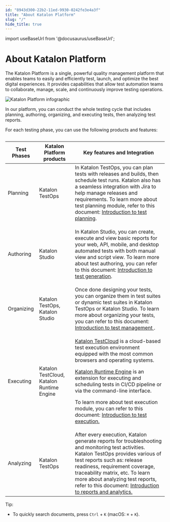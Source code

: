 ```yaml
---
id: "8943d300-22b2-11ed-9930-0242fe3e4a3f"
title: "About Katalon Platform"
slug: "/"
hide_title: true
---
```

import useBaseUrl from '@docusaurus/useBaseUrl';


# <a id="concept-8072" class="anchor_top_offset"/><a id="ariaid-title1" class="anchor_top_offset"/>About <span xmlns="http://www.w3.org/1999/xhtml" className="ph">Katalon Platform</span> 

<p xmlns="http://www.w3.org/1999/xhtml" className="p">The <span className="ph">Katalon Platform</span> is a single, powerful quality management platform that enables teams to easily and efficiently test, launch, and optimize the best digital experiences. It provides capabilities that allow test automation teams to collaborate, manage, scale, and continuously improve testing operations.</p> 
<p xmlns="http://www.w3.org/1999/xhtml" className="p"><img className="image" src={useBaseUrl("/427068b0-375e-11ed-9930-0242fe3e4a3f.png")} alt="Katalon Platform infographic" /></p> 
<p xmlns="http://www.w3.org/1999/xhtml" className="p">In our platform, you can conduct the whole testing cycle that includes planning, authoring, organizing, and executing tests, then analyzing test reports.</p> 
<p xmlns="http://www.w3.org/1999/xhtml" className="p">For each testing phase, you can use the following products and features:</p> 
<div xmlns="http://www.w3.org/1999/xhtml" className="p"><table className="table"><caption /><colgroup><col style={{width: '50%'}} /><col style={{width: '50%'}} /><col /></colgroup><thead className="thead"><tr className><th className="entry anchor_top_offset" id="concept-8072__entry__1">Test Phases</th><th className="entry anchor_top_offset" id="concept-8072__entry__2"><span className="ph">Katalon Platform</span> products </th><th className="entry anchor_top_offset" id="concept-8072__entry__3">Key features and Integration</th></tr></thead><tbody className="tbody"><tr className><td className="entry" headers="concept-8072__entry__1 concept-8072__entry__2 concept-8072__entry__3 ">Planning </td><td className="entry" headers="concept-8072__entry__1 concept-8072__entry__2 concept-8072__entry__3 "><span className="ph">Katalon TestOps</span> </td><td className="entry" headers="concept-8072__entry__1 concept-8072__entry__2 concept-8072__entry__3 ">In <span className="ph">Katalon TestOps</span>, you can plan tests with releases and builds, then schedule test runs. Katalon also has a seamless integration with Jira to help manage releases and requirements. To learn more about test planning module, refer to this document: <a className="xref" href="/docs/test-planning/introduction-to-test-planning">Introduction to  test planning</a>.</td></tr><tr className><td className="entry" headers="concept-8072__entry__1 concept-8072__entry__2 concept-8072__entry__3 ">Authoring</td><td className="entry" headers="concept-8072__entry__1 concept-8072__entry__2 concept-8072__entry__3 "><span className="ph">Katalon Studio</span></td><td className="entry" headers="concept-8072__entry__1 concept-8072__entry__2 concept-8072__entry__3 "><p className="p">In <span className="ph">Katalon Studio</span>, you can create, execute and view basic reports for your web, API, mobile, and desktop automated tests with both manual view and script view. To learn more about test authoring, you can refer to this document: <a className="xref" href="/docs/test-generation/introduction-to-test-generation/introduction-to-test-generation">Introduction to test generation</a>.</p></td></tr><tr className><td className="entry" headers="concept-8072__entry__1 concept-8072__entry__2 concept-8072__entry__3 ">Organizing</td><td className="entry" headers="concept-8072__entry__1 concept-8072__entry__2 concept-8072__entry__3 "><span className="ph">Katalon TestOps</span>, <span className="ph">Katalon Studio</span></td><td className="entry" headers="concept-8072__entry__1 concept-8072__entry__2 concept-8072__entry__3 ">Once done designing your tests, you can organize them in test suites or dynamic test suites in <span className="ph">Katalon TestOps</span> or <span className="ph">Katalon Studio</span>. To learn more about organizing your tests, you can refer to this document: <a className="xref" href="/docs/test-management/introduction-to-test-management">Introduction to  test management </a>.</td></tr><tr className><td className="entry" headers="concept-8072__entry__1 concept-8072__entry__2 concept-8072__entry__3 ">Executing</td><td className="entry" headers="concept-8072__entry__1 concept-8072__entry__2 concept-8072__entry__3 "><span className="ph">Katalon TestCloud</span>, <span className="ph">Katalon Runtime Engine</span></td><td className="entry" headers="concept-8072__entry__1 concept-8072__entry__2 concept-8072__entry__3 "><p className="p"><a className="xref j-external-link" href="https://docs.katalon.com/katalon-testcloud/docs/testcloud-overview.html" target="_blank">Katalon TestCloud</a> is a cloud-based test execution environment equipped with the most common browsers and operating systems.</p><p className="p"><a className="xref j-external-link" href="https://docs.katalon.com/katalon-studio/docs/intro-RE.html" target="_blank">Katalon Runtime Engine</a> is an extension for executing and scheduling tests in CI/CD pipeline or via the command-line interface.</p><p className="p">To learn more about test execution module, you can refer to this document: <a className="xref" href="/docs/test-execution/test-execution-overview">Introduction to test execution.</a></p></td></tr><tr className><td className="entry" headers="concept-8072__entry__1 concept-8072__entry__2 concept-8072__entry__3 ">Analyzing</td><td className="entry" headers="concept-8072__entry__1 concept-8072__entry__2 concept-8072__entry__3 "><span className="ph">Katalon TestOps</span></td><td className="entry" headers="concept-8072__entry__1 concept-8072__entry__2 concept-8072__entry__3 ">After every execution, Katalon generate reports for troubleshooting and monitoring test activities. <span className="ph">Katalon TestOps</span> provides various of test reports such as:  release readiness, requirement coverage, traceability matrix, etc. To learn more about analyzing test reports, refer to this document: <a className="xref" href="/docs/reports-and-analytics/introduction-to-reports-and-analytics">Introduction to reports and analytics.</a></td></tr></tbody></table></div>
<div xmlns="http://www.w3.org/1999/xhtml" className="p">
  <div className="note tip note_tip"><span className="note__title">Tip:</span> <ul className="ul"><li className="li"><p className="p">To  quickly search documents, press <code className="ph codeph">Ctrl</code> + <code className="ph codeph">K</code> (macOS: <code className="ph codeph">⌘</code> + <code className="ph codeph">K</code>).       </p></li></ul></div></div>
